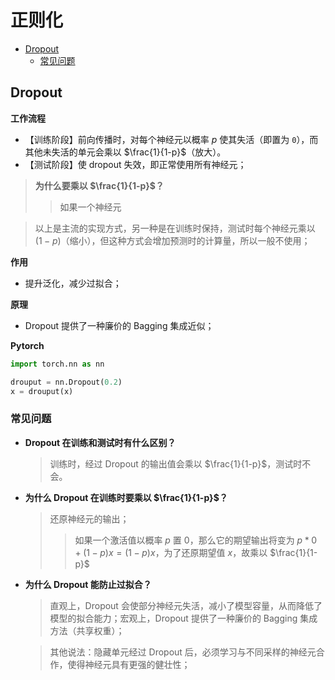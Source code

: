 正则化
===

- [Dropout](#dropout)
    - [常见问题](#常见问题)

## Dropout

**工作流程**
- 【训练阶段】前向传播时，对每个神经元以概率 $p$ 使其失活（即置为 `0`），而其他未失活的单元会乘以 $\frac{1}{1-p}$（放大）。
- 【测试阶段】使 dropout 失效，即正常使用所有神经元；

> **为什么要乘以 $\frac{1}{1-p}$？**
>> 如果一个神经元

> 以上是主流的实现方式，另一种是在训练时保持，测试时每个神经元乘以 $(1-p)$（缩小），但这种方式会增加预测时的计算量，所以一般不使用；

**作用**
- 提升泛化，减少过拟合；

**原理**
- Dropout 提供了一种廉价的 Bagging 集成近似；

**Pytorch**
```python
import torch.nn as nn

drouput = nn.Dropout(0.2)
x = drouput(x)
```

### 常见问题

- **Dropout 在训练和测试时有什么区别？**
    > 训练时，经过 Dropout 的输出值会乘以 $\frac{1}{1-p}$，测试时不会。
- **为什么 Dropout 在训练时要乘以 $\frac{1}{1-p}$？**
    > 还原神经元的输出；
    >> 如果一个激活值以概率 $p$ 置 0，那么它的期望输出将变为 $p*0 + (1-p)x=(1-p)x$，为了还原期望值 $x$，故乘以 $\frac{1}{1-p}$
- **为什么 Dropout 能防止过拟合？**
    > 直观上，Dropout 会使部分神经元失活，减小了模型容量，从而降低了模型的拟合能力；宏观上，Dropout 提供了一种廉价的 Bagging 集成方法（共享权重）；  

    > 其他说法：隐藏单元经过 Dropout 后，必须学习与不同采样的神经元合作，使得神经元具有更强的健壮性；